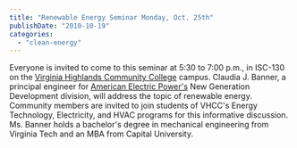 ```yaml
---
title: "Renewable Energy Seminar Monday, Oct. 25th"
publishDate: "2010-10-19"
categories: 
  - "clean-energy"
---
```


Everyone is invited to come to this seminar at 5:30 to 7:00 p.m., in ISC-130 on the [Virginia Highlands Community College](http://www.vhcc.edu/) campus. Claudia J. Banner, a principal engineer for [American Electric Power's](http://www.aep.com/) New Generation Development division, will address the topic of renewable energy. Community members are invited to join students of VHCC's Energy Technology, Electricity, and HVAC programs for this informative discussion. Ms. Banner holds a bachelor's degree in mechanical engineering from Virginia Tech and an MBA from Capital University.
